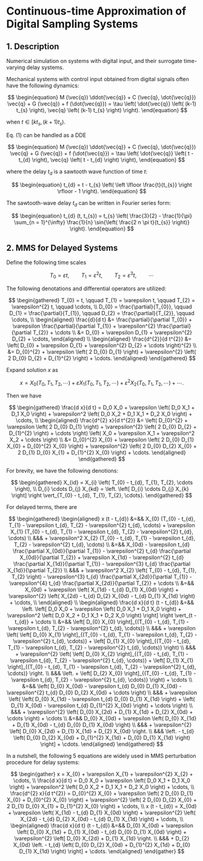 <!--
 * @Author: CTC 2801320287@qq.com
 * @Date: 2024-03-26 10:56:14
 * @LastEditors: CTC 2801320287@qq.com
 * @LastEditTime: 2024-04-25 11:04:33
 * @Description: 
 * 
 * Copyright (c) 2024 by ${git_name_email}, All Rights Reserved. 
-->
# Continuous-time Approximation of Digital Sampling Systems

## 1. Description

Numerical simulation on systems with digital input, and their surrogate time-varying delay systems.

Mechanical systems with control input obtained from digital signals often have the following dynamics:

$$
\begin{equation}
    M (\vec{q}) \ddot{\vec{q}} + C (\vec{q}, \dot{\vec{q}}) \vec{q} + G (\vec{q}) + f (\dot{\vec{q}}) = \tau \left( \dot{\vec{q}} \left( (k-1) t_{s} \right), \vec{q} \left( (k-1) t_{s} \right) \right).
\end{equation}
$$

when $t \in [k t_{s}, (k+1) t_{s})$.

Eq. (1) can be handled as a DDE

$$
\begin{equation}
    M (\vec{q}) \ddot{\vec{q}} + C (\vec{q}, \dot{\vec{q}}) \vec{q} + G (\vec{q}) + f (\dot{\vec{q}}) = \tau \left( \dot{\vec{q}} \left( t - t_{d} \right), \vec{q} \left( t - t_{d} \right) \right),
\end{equation}
$$

where the delay $t_{d}$ is a sawtooth wave function of time $t$:

$$
\begin{equation}
    t_{d} = t - t_{s} \left( \left \lfloor \frac{t}{t_{s}} \right \rfloor - 1 \right).
\end{equation}
$$

The sawtooth-wave delay $t_{d}$ can be written in Fourier series form:

$$
\begin{equation}
    t_{d} (t, t_{s}) = t_{s} \left( \frac{3}{2} - \frac{1}{\pi} \sum_{n = 1}^{\infty} \frac{1}{n} \sin{\left( \frac{2 n \pi t}{t_{s}} \right)} \right).
\end{equation}
$$

## 2. MMS for Delayed Systems

Define the following time scales

$$
\begin{equation*}
    T_{0} = \varepsilon t, \qquad T_{1} = \varepsilon^{2} t, \qquad T_{2} = \varepsilon^{3} t, \qquad \cdots
\end{equation*}
$$

The following denotations and differential operators are utilized:

$$
\begin{gathered}
    T_{0} = t, \qquad T_{1} = \varepsilon t, \qquad T_{2} = \varepsilon^{2} t, \qquad \cdots, \\
    D_{0} = \frac{\partial}{T_{0}}, \qquad D_{1} = \frac{\partial}{T_{1}}, \qquad D_{2} = \frac{\partial}{T_{2}}, \qquad \cdots, \\
    \begin{aligned}
        \frac{d}{d t} &= \frac{\partial}{\partial T_{0}} + \varepsilon \frac{\partial}{\partial T_{1}} + \varepsilon^{2} \frac{\partial}{\partial T_{2}} + \cdots \\
        &= D_{0} + \varepsilon D_{1} + \varepsilon^{2} D_{2} + \cdots,
    \end{aligned} \\
    \begin{aligned}
        \frac{d^{2}}{d t^{2}} &= \left( D_{0} + \varepsilon D_{1} + \varepsilon^{2} D_{2} + \cdots \right)^{2} \\
        &= D_{0}^{2} + \varepsilon \left( 2 D_{0} D_{1} \right) + \varepsilon^{2} \left( 2 D_{0} D_{2} + D_{1}^{2} \right) + \cdots.
    \end{aligned}
\end{gathered}
$$

Expand solution $x$ as

$$
x = X_0 (T_0, T_1, T_2, \cdots) + \varepsilon X_1 (T_0, T_1, T_2, \cdots) + \varepsilon^2 X_2 (T_0, T_1, T_2, \cdots) + \cdots.
$$

Then we have

$$
\begin{gathered}
    \frac{d x}{d t} = D_0 X_0 + \varepsilon \left( D_0 X_1 + D_1 X_0 \right) + \varepsilon^2 \left( D_0 X_2 + D_1 X_1 + D_2 X_0 \right) + \cdots, \\
    \begin{aligned}
        \frac{d^{2} x}{d t^{2}} &= \left( D_{0}^{2} + \varepsilon \left( 2 D_{0} D_{1} \right) + \varepsilon^{2} \left( 2 D_{0} D_{2} + D_{1}^{2} \right) + \cdots \right) \left( X_0 + \varepsilon X_1 + \varepsilon^2 X_2 + \cdots \right) \\
        &= D_{0}^{2} X_{0} + \varepsilon \left( 2 D_{0} D_{1} X_{0} + D_{0}^{2} X_{0} \right) + \varepsilon^{2} \left( 2 D_{0} D_{2} X_{0} + 2 D_{1} D_{0} X_{1} + D_{1}^{2} X_{0} \right) + \cdots.
    \end{aligned}
\end{gathered}
$$

For brevity, we have the following denotions:

$$
\begin{gathered}
    X_{id} = X_{i} \left( T_{0} - t_{d}, T_{1}, T_{2}, \cdots \right), \\
    D_{i} \cdots D_{j} X_{kd} = \left. \left[ D_{i} \cdots D_{j} X_{k} \right] \right \vert_{T_{0} - t_{d}, T_{1}, T_{2}, \cdots}.
\end{gathered}
$$

For delayed terms, there are

$$
\begin{gathered}
    \begin{aligned}
        x (t - t_{d}) &=&& X_{0} (T_{0} - t_{d}, T_{1} - \varepsilon t_{d}, T_{2} - \varepsilon^{2} t_{d}, \cdots) + \varepsilon X_{1} (T_{0} - t_{d}, T_{1} - \varepsilon t_{d}, T_{2} - \varepsilon^{2} t_{d}, \cdots) \\
        &&& + \varepsilon^2 X_{2} (T_{0} - t_{d}, T_{1} - \varepsilon t_{d}, T_{2} - \varepsilon^{2} t_{d}, \cdots) \\
        &=&& X_{0d} - \varepsilon t_{d} \frac{\partial X_{0d}}{\partial T_{1}} - \varepsilon^{2} t_{d} \frac{\partial X_{0d}}{\partial T_{2}} + \varepsilon X_{1d} - \varepsilon^{2} t_{d} \frac{\partial X_{1d}}{\partial T_{1}} - \varepsilon^{3} t_{d} \frac{\partial X_{1d}}{\partial T_{2}} \\
        &&& + \varepsilon^2 X_{2} \left( T_{0} - t_{d}, T_{1}, T_{2} \right) - \varepsilon^{3} t_{d} \frac{\partial X_{2d}}{\partial T_{1}} - \varepsilon^{4} t_{d} \frac{\partial X_{2d}}{\partial T_{2}} + \cdots \\
        &=&& X_{0d} + \varepsilon \left( X_{1d} - t_{d} D_{1} X_{0d} \right) + \varepsilon^{2} \left( X_{2d} - t_{d} D_{2} X_{0d} - t_{d} D_{1} X_{1d} \right) + \cdots, \\
    \end{aligned} \\
    \begin{aligned}
        \frac{d x}{d t} (t - t_{d}) &=&& \left. \left[ D_0 X_0 + \varepsilon \left( D_0 X_1 + D_1 X_0 \right) + \varepsilon^2 \left( D_0 X_2 + D_1 X_1 + D_2 X_0 \right) \right] \right \vert_{t - t_{d}} + \cdots \\
        &=&& \left[ D_{0} X_{0} \right]_{(T_{0} - t_{d}, T_{1} - \varepsilon t_{d}, T_{2} - \varepsilon^{2} t_{d}, \cdots)} \\
        &&& + \varepsilon \left( \left[ D_{0} X_{1} \right]_{(T_{0} - t_{d}, T_{1} - \varepsilon t_{d}, T_{2} - \varepsilon^{2} t_{d}, \cdots)} + \left[ D_{1} X_{0} \right]_{(T_{0} - t_{d}, T_{1} - \varepsilon t_{d}, T_{2} - \varepsilon^{2} t_{d}, \cdots)} \right) \\
        &&& + \varepsilon^{2} \left( \left[ D_{0} X_{2} \right]_{(T_{0} - t_{d}, T_{1} - \varepsilon t_{d}, T_{2} - \varepsilon^{2} t_{d}, \cdots)} + \left[ D_{1} X_{1} \right]_{(T_{0} - t_{d}, T_{1} - \varepsilon t_{d}, T_{2} - \varepsilon^{2} t_{d}, \cdots)} \right. \\
        &&& \left. + \left[ D_{2} X_{0} \right]_{(T_{0} - t_{d}, T_{1} - \varepsilon t_{d}, T_{2} - \varepsilon^{2} t_{d}, \cdots)} \right) + \cdots \\
        &=&& \left( D_{0} X_{0d} - \varepsilon t_{d} D_{0} D_{1} X_{0d} - \varepsilon^{2} t_{d} D_{0} D_{2} X_{0d} + \cdots \right) \\
        &&& + \varepsilon \left( \left( D_{0} X_{1d} - \varepsilon t_{d} D_{0} D_{1} X_{1d} \right) + \left( D_{1} X_{0d} - \varepsilon t_{d} D_{1}^{2} X_{0d} \right) + \cdots \right) \\
        &&& + \varepsilon^{2} \left( D_{0} X_{2d} + D_{1} X_{1d} + D_{2} X_{0d} + \cdots \right) + \cdots \\
        &=&& D_{0} X_{0d} + \varepsilon \left( D_{0} X_{1d} + D_{1} X_{0d} - t_{d} D_{0} D_{1} X_{0d} \right) \\
        &&& + \varepsilon^{2} \left[ D_{0} X_{2d} + D_{1} X_{1d} + D_{2} X_{0d} \right. \\
        &&& \left. - t_{d} \left( D_{0} D_{2} X_{0d} + D_{1}^{2} X_{1d} + D_{0} D_{1} X_{1d} \right) \right] + \cdots.
    \end{aligned}
\end{gathered}
$$

In a nutshell, the following 5 equations are widely used in MMS perturbation procedure for delay systems:

$$
\begin{gather}
    x = X_{0} + \varepsilon X_{1} + \varepsilon^{2} X_{2} + \cdots, \\
    \frac{d x}{d t} = D_0 X_0 + \varepsilon \left( D_0 X_1 + D_1 X_0 \right) + \varepsilon^2 \left( D_0 X_2 + D_1 X_1 + D_2 X_0 \right) + \cdots, \\
    \frac{d^{2} x}{d t^{2}} = D_{0}^{2} X_{0} + \varepsilon \left( 2 D_{0} D_{1} X_{0} + D_{0}^{2} X_{0} \right) + \varepsilon^{2} \left( 2 D_{0} D_{2} X_{0} + 2 D_{1} D_{0} X_{1} + D_{1}^{2} X_{0} \right) + \cdots, \\
    x (t - t_{d}) = X_{0d} + \varepsilon \left( X_{1d} - t_{d} D_{1} X_{0d} \right) + \varepsilon^{2} \left( X_{2d} - t_{d} D_{2} X_{0d} - t_{d} D_{1} X_{1d} \right) + \cdots, \\
    \begin{aligned}
        \frac{d x}{d t} (t - t_{d}) &=&& D_{0} X_{0d} + \varepsilon \left( D_{0} X_{1d} + D_{1} X_{0d} - t_{d} D_{0} D_{1} X_{0d} \right) + \varepsilon^{2} \left[ D_{0} X_{2d} + D_{1} X_{1d} \right. \\
        &&& + D_{2} X_{0d} \left. - t_{d} \left( D_{0} D_{2} X_{0d} + D_{1}^{2} X_{1d} + D_{0} D_{1} X_{1d} \right) \right] + \cdots.
    \end{aligned}
\end{gather}
$$
